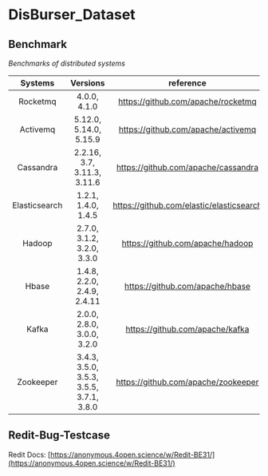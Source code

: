 # DisBurser_Dataset

## Benchmark

*Benchmarks of distributed systems*

| Systems | Versions | reference |
| :----: | :----: | :----: |
|       Rocketmq      |       4.0.0, 4.1.0        |          https://github.com/apache/rocketmq         |
|       Activemq      |       5.12.0, 5.14.0, 5.15.9        |          https://github.com/apache/activemq         |
|       Cassandra     |       2.2.16, 3.7, 3.11.3, 3.11.6        |          https://github.com/apache/cassandra        |
|       Elasticsearch |       1.2.1, 1.4.0, 1.4.5        |          https://github.com/elastic/elasticsearch   |
|       Hadoop        |       2.7.0, 3.1.2, 3.2.0, 3.3.0        |          https://github.com/apache/hadoop           |
|       Hbase         |       1.4.8, 2.2.0, 2.4.9, 2.4.11        |          https://github.com/apache/hbase            |
|       Kafka         |       2.0.0, 2.8.0, 3.0.0, 3.2.0        |          https://github.com/apache/kafka            | 
|       Zookeeper     |       3.4.3, 3.5.0, 3.5.3, 3.5.5, 3.7.1, 3.8.0        |          https://github.com/apache/zookeeper        |


## Redit-Bug-Testcase

Redit Docs: [https://anonymous.4open.science/w/Redit-BE31/](https://anonymous.4open.science/w/Redit-BE31/)
